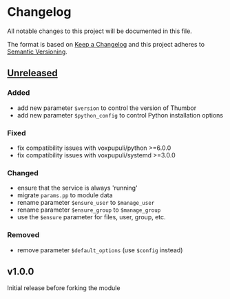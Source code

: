 # Changelog

All notable changes to this project will be documented in this file.

The format is based on [Keep a Changelog](http://keepachangelog.com/en/1.0.0/)
and this project adheres to [Semantic Versioning](http://semver.org/spec/v2.0.0.html).

## [Unreleased]

### Added
* add new parameter `$version` to control the version of Thumbor
* add new parameter `$python_config` to control Python installation options

### Fixed
* fix compatibility issues with voxpupuli/python >=6.0.0
* fix compatibility issues with voxpupuli/systemd >=3.0.0

### Changed
* ensure that the service is always 'running'
* migrate `params.pp` to module data
* rename parameter `$ensure_user` to `$manage_user`
* rename parameter `$ensure_group` to `$manage_group`
* use the `$ensure` parameter for files, user, group, etc.

### Removed
* remove parameter `$default_options` (use `$config` instead)

## v1.0.0
Initial release before forking the module

[Unreleased]: https://github.com/markt-de/puppet-thumbor/compare/v1.0.0...HEAD
